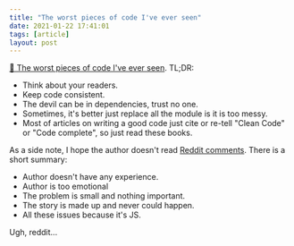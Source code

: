 ```yaml
---
title: "The worst pieces of code I've ever seen"
date: 2021-01-22 17:41:01
tags: [article]
layout: post
---
```


[📄 The worst pieces of code I've ever seen](https://www.jesuisundev.com/en/the-worst-pieces-of-code/). TL;DR:

* Think about your readers.
* Keep code consistent.
* The devil can be in dependencies, trust no one.
* Sometimes, it's better just replace all the module is it is too messy.
* Most of articles on writing a good code just cite or re-tell "Clean Code" or "Code complete", so just read these books.

As a side note, I hope the author doesn't read [Reddit comments](https://www.reddit.com/r/programming/comments/kwqkes/). There is a short summary:

* Author doesn't have any experience.
* Author is too emotional
* The problem is small and nothing important.
* The story is made up and never could happen.
* All these issues because it's JS.

Ugh, reddit...
